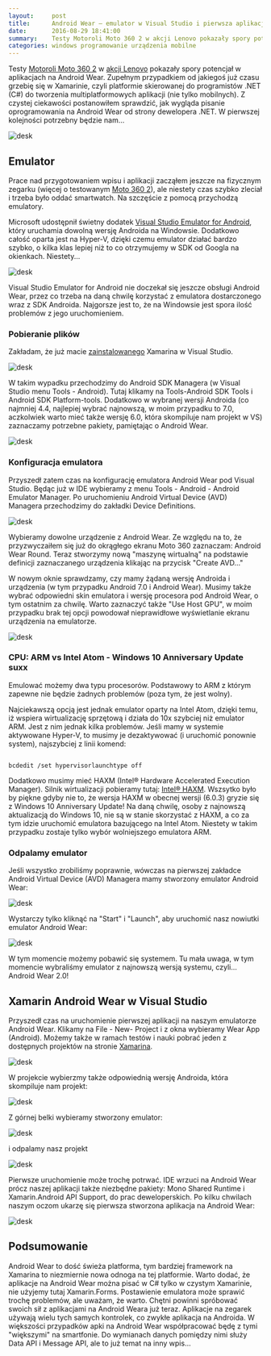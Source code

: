 ```yaml
---
layout:     post
title:      Android Wear — emulator w Visual Studio i pierwsza aplikacja w Xamarinie (C#)
date:       2016-08-29 18:41:00
summary:    Testy Motoroli Moto 360 2 w akcji Lenovo pokazały spory potencjał w aplikacjach na Android Wear. Zupełnym przypadkiem od jakiegoś już czasu grzebię się w Xamarinie, czyli platformie skierowanej do programistów .NET (C#) do tworzenia multiplatformowych aplikacji (nie tylko mobilnych). Z czystej cieka...
categories: windows programowanie urządzenia mobilne
---
```




Testy [Motoroli Moto 360 2](http://www.dobreprogramy.pl/djfoxer/Motorola-Moto-360-2-generacji-recenzja-na-sportowo,75871.html) w [akcji Lenovo](http://www.dobreprogramy.pl/Lenovo) pokazały spory potencjał w aplikacjach na Android Wear. Zupełnym przypadkiem od jakiegoś już czasu grzebię się w Xamarinie, czyli platformie skierowanej do programistów .NET (C#) do tworzenia multiplatformowych aplikacji (nie tylko mobilnych). Z czystej ciekawości postanowiłem sprawdzić, jak wygląda pisanie oprogramowania na Android Wear od strony dewelopera .NET. W pierwszej kolejności potrzebny będzie nam...



![desk](https://raw.githubusercontent.com/djfoxer/djfoxer.github.io/master/_img/2016-8-29-_31_/g_-_608x405_-_-_75962x20160827114405_0.jpg)





## Emulator


Prace nad przygotowaniem wpisu i aplikacji zacząłem jeszcze na fizycznym zegarku (więcej o testowanym [Moto 360 2](http://www.dobreprogramy.pl/djfoxer/Motorola-Moto-360-2-generacji-recenzja-na-sportowo,75871.html)), ale niestety czas szybko zleciał i trzeba było oddać smartwatch. Na szczęście z pomocą przychodzą emulatory.

Microsoft udostępnił świetny dodatek [Visual Studio Emulator for Android](https://beta.visualstudio.com/vs/msft-android-emulator/), który uruchamia dowolną wersję Androida na Windowsie. Dodatkowo całość oparta jest na Hyper-V, dzięki czemu emulator działać bardzo szybko, o kilka klas lepiej niż to co otrzymujemy w SDK od Googla na okienkach. Niestety...



![desk](https://raw.githubusercontent.com/djfoxer/djfoxer.github.io/master/_img/2016-8-29-_31_/g_-_608x405_-_-_75962x20160826011907_0.png)



Visual Studio Emulator for Android nie doczekał się jeszcze obsługi Android Wear, przez co trzeba na daną chwilę korzystać z emulatora dostarczonego wraz z SDK Androida. Najgorsze jest to, że na Windowsie jest spora ilość problemów z jego uruchomieniem.



### Pobieranie plików

 
Zakładam, że już macie [zainstalowanego](https://msdn.microsoft.com/en-us/library/mt613162.aspx) Xamarina w Visual Studio.



![desk](https://raw.githubusercontent.com/djfoxer/djfoxer.github.io/master/_img/2016-8-29-_31_/g_-_608x405_-_-_75962x20160827111525_0.jpg)



W takim wypadku przechodzimy do Android SDK Managera (w Visual Studio menu Tools - Android). Tutaj klikamy na Tools-Android SDK Tools i Android SDK Platform-tools. Dodatkowo w wybranej wersji Androida (co najmniej 4.4, najlepiej wybrać najnowszą, w moim przypadku to 7.0, aczkolwiek warto mieć także wersję 6.0, która skompiluje nam projekt w VS) zaznaczamy potrzebne pakiety, pamiętając o Android Wear.



![desk](https://raw.githubusercontent.com/djfoxer/djfoxer.github.io/master/_img/2016-8-29-_31_/g_-_608x405_-_-_75962x20160826011333_0.PNG)





### Konfiguracja emulatora


Przyszedł zatem czas na konfigurację emulatora Android Wear pod Visual Studio. Będąc już w IDE wybieramy z menu Tools - Android - Android Emulator Manager. Po uruchomieniu Android Virtual Device (AVD) Managera przechodzimy do zakładki Device Definitions.



![desk](https://raw.githubusercontent.com/djfoxer/djfoxer.github.io/master/_img/2016-8-29-_31_/g_-_608x405_-_-_75962x20160827104014_0.PNG)



Wybieramy dowolne urządzenie z Android Wear. Ze względu na to, że przyzwyczaiłem się już do okrągłego ekranu Moto 360 zaznaczam: Android Wear Round. Teraz stworzymy nową &quot;maszynę wirtualną&quot; na podstawie definicji zaznaczanego urządzenia klikając na przycisk &quot;Create AVD...&quot;

W nowym oknie sprawdzamy, czy mamy żądaną wersję Androida i urządzenia (w tym przypadku Android 7.0 i Android Wear). Musimy także wybrać odpowiedni skin emulatora i wersję procesora pod Android Wear, o tym ostatnim za chwilę. Warto zaznaczyć także &quot;Use Host GPU&quot;, w moim przypadku brak tej opcji powodował nieprawidłowe wyświetlanie ekranu urządzenia  na emulatorze. 



![desk](https://raw.githubusercontent.com/djfoxer/djfoxer.github.io/master/_img/2016-8-29-_31_/g_-_608x405_-_-_75962x20160827104249_0.PNG)





### CPU: ARM vs Intel Atom - Windows 10 Anniversary Update suxx


Emulować możemy dwa typu procesorów. Podstawowy to ARM z którym zapewne nie będzie żadnych problemów (poza tym, że jest wolny).

Najciekawszą opcją jest jednak emulator oparty na Intel Atom, dzięki temu, iż wspiera wirtualizację sprzętową i działa do 10x szybciej niż emulator ARM. Jest z nim jednak kilka problemów. Jeśli mamy w systemie aktywowane Hyper-V, to musimy je dezaktywować (i uruchomić ponownie system), najszybciej z linii komend: 


```shell

bcdedit /set hypervisorlaunchtype off

```


Dodatkowo musimy mieć HAXM (Intel&#174; Hardware Accelerated Execution Manager). Silnik wirtualizacji pobieramy tutaj: [Intel&#174; HAXM](https://software.intel.com/en-us/android/articles/intel-hardware-accelerated-execution-manager). Wszsytko było by piękne gdyby nie to, że wersja HAXM w obecnej wersji (6.0.3) gryzie się z Windows 10 Anniversary Update! Na daną chwilę, osoby z najnowszą aktualizacją do Windows 10, nie są w stanie skorzystać z HAXM, a co za tym idzie uruchomić emulatora bazującego na Intel Atom. Niestety w takim przypadku zostaje tylko wybór wolniejszego emulatora ARM.



### Odpalamy emulator


Jeśli wszystko zrobiliśmy poprawnie, wówczas na pierwszej zakładce Android Virtual Device (AVD) Managera mamy stworzony emulator Android Wear:



![desk](https://raw.githubusercontent.com/djfoxer/djfoxer.github.io/master/_img/2016-8-29-_31_/g_-_608x405_-_-_75962x20160827111146_0.PNG)



Wystarczy tylko kliknąć na &quot;Start&quot; i &quot;Launch&quot;, aby uruchomić nasz nowiutki emulator Android Wear:



![desk](https://raw.githubusercontent.com/djfoxer/djfoxer.github.io/master/_img/2016-8-29-_31_/g_-_608x405_-_-_75962x20160827111950_0.PNG)



W tym momencie możemy pobawić się systemem. Tu mała uwaga, w tym momencie wybraliśmy emulator z najnowszą wersją systemu, czyli... Android Wear 2.0!



## Xamarin Android Wear w Visual Studio


Przyszedł czas na uruchomienie pierwszej aplikacji na naszym emulatorze Android Wear. Klikamy na File - New- Project i z okna wybieramy Wear App (Android). Możemy także w ramach testów i nauki pobrać jeden z dostępnych projektów na stronie [Xamarina](https://developer.xamarin.com/samples/android/Android%20Wear/).



![desk](https://raw.githubusercontent.com/djfoxer/djfoxer.github.io/master/_img/2016-8-29-_31_/g_-_608x405_-_-_75962x20160827112548_0.PNG)



W projekcie wybierzmy także odpowiednią wersję Androida, która skompiluje nam projekt:



![desk](https://raw.githubusercontent.com/djfoxer/djfoxer.github.io/master/_img/2016-8-29-_31_/g_-_608x405_-_-_75962x20160827120815_0.PNG)



Z górnej belki wybieramy stworzony emulator:



![desk](https://raw.githubusercontent.com/djfoxer/djfoxer.github.io/master/_img/2016-8-29-_31_/g_-_608x405_-_-_75962x20160827113117_0.PNG)



i odpalamy nasz projekt


![desk](https://raw.githubusercontent.com/djfoxer/djfoxer.github.io/master/_img/2016-8-29-_31_/g_-_608x405_-_-_75962x20160827113333_0.PNG)



Pierwsze uruchomienie może trochę potrwać. IDE wrzuci na Android Wear prócz naszej aplikacji także niezbędne pakiety: Mono Shared Runtime i Xamarin.Android API Support, do prac deweloperskich. Po kilku chwilach naszym oczom ukarzę się pierwsza stworzona aplikacja na Android Wear:



![desk](https://raw.githubusercontent.com/djfoxer/djfoxer.github.io/master/_img/2016-8-29-_31_/g_-_608x405_-_-_75962x20160827114128_0.PNG)





## Podsumowanie


Android Wear to dość świeża platforma, tym bardziej framework na Xamarina to niezmiernie nowa odnoga na tej platformie. Warto dodać, że aplikacje na Android Wear można pisać w C# tylko w czystym Xamarinie, nie użyjemy tutaj Xamarin.Forms. Postawienie emulatora może sprawić trochę problemów, ale uważam, że warto. Chętni powinni spróbować swoich sił z aplikacjami na Android Weara już teraz. Aplikacje na zegarek używają wielu tych samych kontrolek, co zwykłe aplikacja na Androida. W większości przypadków apki na Android Wear współpracować będę z tymi &quot;większymi&quot; na smartfonie. Do wymianach danych pomiędzy nimi służy Data API i Message API, ale to już temat na inny wpis...


